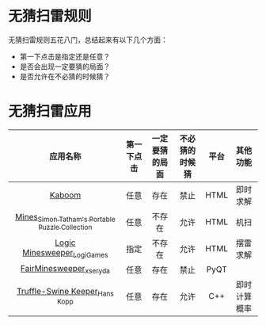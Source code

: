 # 无猜扫雷规则

无猜扫雷规则五花八门，总结起来有以下几个方面：
- 第一下点击是指定还是任意？
- 是否会出现一定要猜的局面？
- 是否允许在不必猜的时候猜？

# 无猜扫雷应用

|应用名称|第一下点击|一定要猜的局面|不必猜的时候猜|平台|其他功能|
|:-:|:-:|:-:|:-:|:-:|:-|
|[Kaboom](https://pwmarcz.pl/kaboom/)|任意|存在|禁止|HTML|即时求解|
|[Mines<sub>Simon Tatham's Portable Puzzle Collection</sub>](https://www.chiark.greenend.org.uk/~sgtatham/puzzles/js/mines.html)|任意|不存在|允许|HTML|机扫|
|[Logic Minesweeper<sub>LogiGames</sub>](https://www.logigames.com/minesweeper/logic)|指定|不存在|允许|HTML|摆雷求解|
|[FairMinesweeper<sub>xseryda</sub>](https://github.com/xseryda/FairMinesweeper)|任意|存在|禁止|PyQT||
|[Truffle-Swine Keeper<sub>Hans Kopp</sub>](https://github.com/curtisbright/swinekeeper)|任意|存在|允许|C++|即时计算概率|